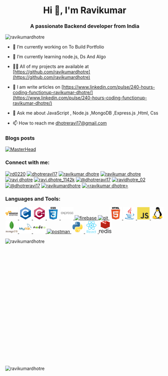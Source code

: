 <h1 align="center">Hi 👋, I'm Ravikumar</h1>
<h3 align="center">A passionate Backend developer from India</h3>

<p align="left"> <img src="https://komarev.com/ghpvc/?username=ravikumardhotre&label=Profile%20views&color=0e75b6&style=flat" alt="ravikumardhotre" /> </p>

- 🔭 I’m currently working on To Build Portfolio

- 🌱 I’m currently learning node.js, Ds And Algo

- 👨‍💻 All of my projects are available at [https://github.com/ravikumardhotre](https://github.com/ravikumardhotre)

- 📝 I am write articles on [https://www.linkedin.com/pulse/240-hours-coding-functionup-ravikumar-dhotre/](https://www.linkedin.com/pulse/240-hours-coding-functionup-ravikumar-dhotre/)

- 💬 Ask me about JavaScript , Node.js ,MongoDB ,Express.js ,Html, Css

- 📫 How to reach me dhotreravi17@gmail.com

### Blogs posts
<!-- BLOG-POST-LIST:START -->
<!-- BLOG-POST-LIST:END -->



[![MasterHead](https://1.bp.blogspot.com/-7A4WynwLsM...
)](https://rishavchanda.io
)

<h3 align="left">Connect with me:</h3>
<p align="left">
<a href="https://codepen.io/rd0220" target="blank"><img align="center" src="https://raw.githubusercontent.com/rahuldkjain/github-profile-readme-generator/master/src/images/icons/Social/codepen.svg" alt="rd0220" height="30" width="40" /></a>
<a href="https://twitter.com/dhotreravi17" target="blank"><img align="center" src="https://raw.githubusercontent.com/rahuldkjain/github-profile-readme-generator/master/src/images/icons/Social/twitter.svg" alt="dhotreravi17" height="30" width="40" /></a>
<a href="https://linkedin.com/in/ravikumar dhotre" target="blank"><img align="center" src="https://raw.githubusercontent.com/rahuldkjain/github-profile-readme-generator/master/src/images/icons/Social/linked-in-alt.svg" alt="ravikumar dhotre" height="30" width="40" /></a>
<a href="https://stackoverflow.com/users/ravikumar dhotre" target="blank"><img align="center" src="https://raw.githubusercontent.com/rahuldkjain/github-profile-readme-generator/master/src/images/icons/Social/stack-overflow.svg" alt="ravikumar dhotre" height="30" width="40" /></a>
<a href="https://fb.com/ravi dhotre" target="blank"><img align="center" src="https://raw.githubusercontent.com/rahuldkjain/github-profile-readme-generator/master/src/images/icons/Social/facebook.svg" alt="ravi dhotre" height="30" width="40" /></a>
<a href="https://instagram.com/ravi.dhotre_1142k" target="blank"><img align="center" src="https://raw.githubusercontent.com/rahuldkjain/github-profile-readme-generator/master/src/images/icons/Social/instagram.svg" alt="ravi.dhotre_1142k" height="30" width="40" /></a>
<a href="https://medium.com/@dhotreravi17" target="blank"><img align="center" src="https://raw.githubusercontent.com/rahuldkjain/github-profile-readme-generator/master/src/images/icons/Social/medium.svg" alt="@dhotreravi17" height="30" width="40" /></a>
<a href="https://www.codechef.com/users/ravidhotre_02" target="blank"><img align="center" src="https://cdn.jsdelivr.net/npm/simple-icons@3.1.0/icons/codechef.svg" alt="ravidhotre_02" height="30" width="40" /></a>
<a href="https://www.hackerrank.com/@dhotreravi17" target="blank"><img align="center" src="https://raw.githubusercontent.com/rahuldkjain/github-profile-readme-generator/master/src/images/icons/Social/hackerrank.svg" alt="@dhotreravi17" height="30" width="40" /></a>
<a href="https://www.leetcode.com/ravikumardhotre" target="blank"><img align="center" src="https://raw.githubusercontent.com/rahuldkjain/github-profile-readme-generator/master/src/images/icons/Social/leet-code.svg" alt="ravikumardhotre" height="30" width="40" /></a>
<a href="https://auth.geeksforgeeks.org/user/<ravikumar dhotre>" target="blank"><img align="center" src="https://raw.githubusercontent.com/rahuldkjain/github-profile-readme-generator/master/src/images/icons/Social/geeks-for-geeks.svg" alt="<ravikumar dhotre>" height="30" width="40" /></a>
</p>

<h3 align="left">Languages and Tools:</h3>
<p align="left"> <a href="https://aws.amazon.com" target="_blank" rel="noreferrer"> <img src="https://raw.githubusercontent.com/devicons/devicon/master/icons/amazonwebservices/amazonwebservices-original-wordmark.svg" alt="aws" width="40" height="40"/> </a> <a href="https://www.cprogramming.com/" target="_blank" rel="noreferrer"> <img src="https://raw.githubusercontent.com/devicons/devicon/master/icons/c/c-original.svg" alt="c" width="40" height="40"/> </a> <a href="https://www.w3schools.com/cpp/" target="_blank" rel="noreferrer"> <img src="https://raw.githubusercontent.com/devicons/devicon/master/icons/cplusplus/cplusplus-original.svg" alt="cplusplus" width="40" height="40"/> </a> <a href="https://www.w3schools.com/css/" target="_blank" rel="noreferrer"> <img src="https://raw.githubusercontent.com/devicons/devicon/master/icons/css3/css3-original-wordmark.svg" alt="css3" width="40" height="40"/> </a> <a href="https://expressjs.com" target="_blank" rel="noreferrer"> <img src="https://raw.githubusercontent.com/devicons/devicon/master/icons/express/express-original-wordmark.svg" alt="express" width="40" height="40"/> </a> <a href="https://firebase.google.com/" target="_blank" rel="noreferrer"> <img src="https://www.vectorlogo.zone/logos/firebase/firebase-icon.svg" alt="firebase" width="40" height="40"/> </a> <a href="https://git-scm.com/" target="_blank" rel="noreferrer"> <img src="https://www.vectorlogo.zone/logos/git-scm/git-scm-icon.svg" alt="git" width="40" height="40"/> </a> <a href="https://www.w3.org/html/" target="_blank" rel="noreferrer"> <img src="https://raw.githubusercontent.com/devicons/devicon/master/icons/html5/html5-original-wordmark.svg" alt="html5" width="40" height="40"/> </a> <a href="https://www.java.com" target="_blank" rel="noreferrer"> <img src="https://raw.githubusercontent.com/devicons/devicon/master/icons/java/java-original.svg" alt="java" width="40" height="40"/> </a> <a href="https://developer.mozilla.org/en-US/docs/Web/JavaScript" target="_blank" rel="noreferrer"> <img src="https://raw.githubusercontent.com/devicons/devicon/master/icons/javascript/javascript-original.svg" alt="javascript" width="40" height="40"/> </a> <a href="https://www.linux.org/" target="_blank" rel="noreferrer"> <img src="https://raw.githubusercontent.com/devicons/devicon/master/icons/linux/linux-original.svg" alt="linux" width="40" height="40"/> </a> <a href="https://www.mongodb.com/" target="_blank" rel="noreferrer"> <img src="https://raw.githubusercontent.com/devicons/devicon/master/icons/mongodb/mongodb-original-wordmark.svg" alt="mongodb" width="40" height="40"/> </a> <a href="https://www.mysql.com/" target="_blank" rel="noreferrer"> <img src="https://raw.githubusercontent.com/devicons/devicon/master/icons/mysql/mysql-original-wordmark.svg" alt="mysql" width="40" height="40"/> </a> <a href="https://nodejs.org" target="_blank" rel="noreferrer"> <img src="https://raw.githubusercontent.com/devicons/devicon/master/icons/nodejs/nodejs-original-wordmark.svg" alt="nodejs" width="40" height="40"/> </a> <a href="https://postman.com" target="_blank" rel="noreferrer"> <img src="https://www.vectorlogo.zone/logos/getpostman/getpostman-icon.svg" alt="postman" width="40" height="40"/> </a> <a href="https://www.python.org" target="_blank" rel="noreferrer"> <img src="https://raw.githubusercontent.com/devicons/devicon/master/icons/python/python-original.svg" alt="python" width="40" height="40"/> </a> <a href="https://reactjs.org/" target="_blank" rel="noreferrer"> <img src="https://raw.githubusercontent.com/devicons/devicon/master/icons/react/react-original-wordmark.svg" alt="react" width="40" height="40"/> </a> <a href="https://redis.io" target="_blank" rel="noreferrer"> <img src="https://raw.githubusercontent.com/devicons/devicon/master/icons/redis/redis-original-wordmark.svg" alt="redis" width="40" height="40"/> </a> </p>



<p><img align="left" src="https://github-readme-stats.vercel.app/api/top-langs?username=ravikumardhotre&show_icons=true&locale=en&layout=compact" alt="ravikumardhotre" width="400" height="400"/></p>


<p>&nbsp;<img align="center" src="https://github-readme-stats.vercel.app/api?username=ravikumardhotre&show_icons=true&locale=en" alt="ravikumardhotre" /></p>
